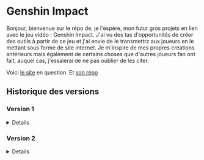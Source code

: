 # Genshin Impact

Bonjour, bienvenue sur le répo de, je l'espère, mon futur gros projets en lien avec le jeu vidéo : Genshin Impact. J'ai vu des tas d'opportunités de créer des outils à partir de ce jeu et j'ai envie de le transmettrz aux joueurs en le mettant sous forme de site internet. Je m'inspire de mes propres créations antérieurs mais également de certains choses que d'autres joueurs fan ont fait, auquel cas, j'essaierai de ne pas oublier de les citer. 

Voici [le site](https://genshin.alexandre-richard.fr/) en question.
Et [son répo](https://github.com/Alexandre-RICHARD/Genshin-Impact)

## Historique des versions

### Version 1

<details>

### 1.0.0 `5 août 2023`

-   Création du repo unique pour ce projet et premier commit

### 1.0.1 `12 août 2023`

-   Finiolage de petits détails pour la mise en prod commune avec tous les autres projets
-   Rajout d'un htaccess pour bien gérer l'accès à l'index.html une fois hébergé
-   Rajout du htaccess au .gitignore
-   Remaniement du webpack.config.js, du package.json et du readme.md
-   Changement du favicon
-   Test de Iframe et Popup pour y intégrer une connexion depuis le site principale

### 1.0.2 `12 août 2023`

-   Rajout du lien du site dans le readme.md

### 1.0.3 `13 août 2023`

-   Mise à jour des packages npm
-   Rajout d'un script pnpm pour mettre à jour plus facilement les dépendances

### 1.0.4 `16 août 2023`

-   Petit changement de nom de la page principale
-   Mise à jour du favicon
-   Déplacement des petits tests de iframe et popup de la vue App à la vue GenshinMenu
-   Deux petits détails de style mis à jour sur la page artefact/arme/persos "Statisfyer"

### 1.0.5 `16 août 2023`

-   Supression de deux micro bouts de code inutiles
-   Début du projet de farming de Genshin
-   Création d'un tableau répertoriant tous les persos avec 11 valeurs associés
-   Celles-ci sont stockés en localStorage
-   À chaque rechargement, elles sont récupérés, vérifiées, complétées et/ou réparées si besoin puis affichées.
-   Ajout d'un encadré expliquant ce que signifie chaque entête de colonne, volontairement raccourcies pour ne pas faire trop large.
-   Mise en place d'un style basique juste pour y voir mieux pour l'instant
-   Petites modifs dans le package.json
-   Supression du package npm zxcvbn

### 1.0.6 `16 août 2023`

-   Transformation de 11 colonnes qui était de simples données affichées en input correspondant et pertinent
-   Les données sont liées au tableau CharactersData qui changent automatiquement à chaque actions sur un input
-   Aussi, à chaque action sur un input, la chaîne de caractère est reconstruite et stockée sur le localStorage
-   Adaptation et ajout d'un style sur ces nouveaux éléments afin d'en faciliter la lisibilité

### 1.0.7 `18 août 2023`

-   Mise à jour des package npm
-   Rajout de deux lignes de configurations pour webpack et vueJS
-   Suppression de CookieHandler.js qui ne servait à rien
-   Suppression de l'array contenant  le nom des personnages au profit du fichier json contenant toutes leurs informations
-   L'array reactive charactersData est devenu Data = reactive({character: null}) pour contrer tous les problème de réactivité que cela posait
-   Déstructuration du nom des perso dans le foreach
-   Rajout d'une fonction lié à un bouton pour supprimer le localStorage pour les tests
-   Rajout d'une fonction handleChange afin de lié les données du composant parent au composant enfant avec les emit
-   Création donc d'un composant à part pour créer tous les input afin de séparer cette logique là tout en simplifiant la création d'un input
-   Ajout de règle vis à vis des input. La colonne 3 (only) ne peut être coché que si la 2 l'est. Inversement, la 2 (doing) ne peut être décoché si la 3 l'est
-   Chaque input select voit ses options limitées en fonction de son duo. On ne peut choisir d'atteindre un niveau plus faible que celui actuel et inversement.
-   Rajout de certains informations sur l'amélioration des persos au fichier json contenant déjà leur statistiques
-   Rajout d'un fichier JSON contenant les informations sur chaque matériaux de farm du jeu

### 1.0.8 `18 août 2023`

-   Renommage et correction du fichier genshinMaterialData.json
-   Renommage du fichier InputCharacters en InputCreator
-   Ajout d'un autre tableau pour les matériaux de farm et leurs données provenant du fichier json
-   La fonction updateLocalStorage est devenu dynamique en fonction des arguments qu'elles reçoient
-   Enveloppage du tableau précédent avec le nouveau pour les mettre en display flex
-   Optimisation et uniformisation du style des 2 tableaux

### 1.1.0 `19 août 2023`

-   Rajout du côté réactif des données d'inventaire de matériaux de farm
-   Toutes les notions de data.Character sont devenu data.Characters afin que tous les appels à ces données soient identiques et puissent être dynamique avec une seule variable
-   La fonction filler était déjà réactive mais l'est davantage. En effet, elle permet de fill les deux champs qui nous intéresse, Character et Material à l'aide d'une nouvelle variable
-   Duplication de la logique de code de DataInit pour le côté Characters afin de qu'il fasse la même chose mais pour les materials
-   Utilisation d'un switch case pour la fonction filler
-   cleanLocalStorage clean maintenant également le localStorage des Materials
-   Rajout d'un props group aux différents input afin de pouvoir après le emit, appeler la fonction handleChange et qu'elle change la bonne donnée
-   Le tableau des Materials est maintenant fonctionnel, sauvegardé en temps réel et réactif

### 1.1.1 `19 août 2023`

-   Sur le fichier json contenant les informations sur les ressources de farm, les code de ressources ont été mis en minuscule
-   Ajout du fichier json contenant les informations sur les niveau et aptitudes, ce qu'ils demandent comme ressources
-   Pour pallier au nouveau problème que posent le fait d'avoir des valeur de niveau qui ne soient plus uniquement des nombres, nouveau système mis en place
-   En effet, inputCreator prend en compte un 4ème type d'input, select se divisant en select-level et select-aptitude
-   La différence se fait que le tableau contenant les informations sur les aptitudes est plus simple, uniquement des nombres alors que dans les niveaux, il y a des string
-   Ainsi on envoi dans le composant tous le tableaux, pas juste un tableau de nombre. L'ID est sauvegardé et utilisé comme value, mais c'est le nom qui est affiché même s'ils sont identiques.
-   Dans le fichier principal GenshinFarming :
-   Importation du fichier contenant les informations sur les niveaux
-   Dans DataInit, on vérifie la présence et la validité des valeurs qui sont stockées dans le localStorage. On utilisait donc deux tableaux contenant les valeurs possibles d'aptitudes et de niveaux. Ces tableaux sont maintenant générés à partir du fichier json.
-   Rajout d'une troisième valeurs dans l'objet data : Options. Une logique différente des deux autres mais stockées de la même façon, il va stocker les différents paramètres choisis par l'utilisateur
-   Par défaut, en comptant maintenant les 6 niveaux d'ascension, les id des niveaux vont jusqu'à 96, ce qui est la valeur par défaut maintenant au lieu de 90
-   Dans la fonction updateLocalStorage, la variable type s'appelle désormais group pour ne pas laisser de confusion possible avec d'autres variables type
-   Rajout de la propriétés computed de vue.JS afin de calculer de manière réactive un sous-tableau de personnage à afficher en fonction de si l'utilisateur ne veut voir que les personnages qu'il a choisi de faire
-   Rajout d'une fonction de tri pour être sûr que les différents personnages apparaissent dans l'ordre alphabétique
-   Un peu de rangement, et regroupement des différents outils de developpement ou options dans un même encadré
-   Possibilité maintenant de faire apparraître ou non les explications détaillées.
-   Rajout d'une ligne d'explication pour évoquer les niveaux nommées XX + en rapport avec les Ascension de personnages
-   Quelques changements dans les styles

### 1.1.2 `19 août 2023`

-   Même si cela surcharge un peu plus encore le fichier json, rajout de trois propriétés pour chaque personne sur leur code matériel pour les ressources globales
-   Dans le fichier json des material, modification de la valeur des character_xp en experience_book pour que la valeur soit directement utilisable
-   Modification de la fonction sortFunction afin qu'elle puisse recevoir un argument en plus disant quelle clé de l'objet doit servir au tri
-   Création d'un objet computed afin de lister et regrouper toutes les ressources nécessaires en fonction de ce que l'utilisateur à mis comme données.
-   En gros, on prend tous les persos mis en "doing", on prend tous les niveaux qui manquent, on regarde ce qu'ils demandent, on fait le cumul de ceci. Une fois fait, on converti le nom de base de la ressource en son code, et après l'avoir fait pour chaque perso on fait la somme de tous et on l'affiche dans un tableau simple pour l'instant.

### 1.1.3 `20 août 2023`

-   Factorisation à l'extrême de la fonction permettant de résumé en un seul objet toutes les ressources nécéssaires
-   Changement de noms de quelques variables
-   Rajout d'un ID sur les level d'aptitude afin de pouvoir factoriser la fonction citée plus haut

### 1.1.4 `20 août 2023`

-   Rajout d'une options sauvegardé en localStorage pour le serveur Gesnhin que l'utilisateur utilise
-   Rajout d'une fonction rendant une heure bien affiché avec un paramètre pour faire un compte à rebours si besoin
-   Rajout d'une foncion permettant d'afficher l'heure actuelle, l'heure relative du serveur utilisé ainsi que le jour de la semaine sur lequel le serveur est.
-   Adaptation du style du tableau des ressource par rapport aux autres

### 1.2.0 `20 août 2023`

-   Regroupement des 3 listes (lvlList, aptList et serverList)
-   Simplification des .map de lvlList et d'aptList
-   Changement de la variable affectée aux matériel pour la quantité que le joueur possède, passant de quantity à have
-   Rajout de 2 options enregistrée comme les autres, l'une pour ne montrer que les ressources nécessaire par ce que veut le joueur, l'autre pour toujours vouloir 1 ressource en plus avant que le tableau montre "Perfect"
-   Rajout d'une valeur computed retournant les matériaux filtré en fonction de si oui ou non l'utilisateur ne veut voir que les matériaux nécessaires
-   Dans le calcul des ressources nécessaires, la variable quantity est devenu needed.
-   Rajout d'un morceau de code pour rajouter au sein de l'objet regroupant les matériaux calculé tous ceux qui ne sont pas nécessaires, car l'objectif est de n'avoir qu'un seul tableau au lieu des 2 précédent
-   Arrangement de la logique derrière la gestion des heures, des dates. Regroupement de tout ceci au sein d'un seul et même objet.
-   OnBeforeMount est maintenant à la fin du script
-   Rajout des deux input pour les nouvelles options
-   Supression du 3ème tableau qui montrait le bilan des ressources nécessaires
-   Mise en forme et adaptation du tableau de Material. Ajout des colonnes needed, remain et farmable. La colonne remain affiche perfect si la quantité possédé dépasse la quantité voulue

### 1.2.1 `20 août 2023`

-   Ajout d'un maximum pour l'input number permettant de rentrer les valeurs de son inventaire
-   Résolution d'un bug avec les input/label des options, les id/for n'étaient pas cohérent entre eux
-   Interversion des deux tableaux de données
-   Quand on ne demandait à voir que certaine données à travers les options les index envoyé dans InputCreator n'étaient plus les bons, c'est corrigé

### 1.2.2 `21 août 2023`

-   Rajout de deux console.log pour détecter un appel trop important de fonction à cause de la boucle gérant les heures
-   La variable ResetIn est renommé en coultdownReset
-   Renommage de la fonction handleTimeFunction en handleTime
-   Modification de la logique de création des heures ainsi que leur mise en forme (beaucoup appris au passage)

### 1.2.3 `21 août 2023`

-   Supression du triage directement dans le v-for du tableau. C'est désormais fait en amont dans le computed filteredCharacters

### 1.2.4 `21 août 2023`

-   Maintenant que j'ai récupéré le nom de domaine, actualisation de tous les liens sortant
-   Mise à jour des packages npm
-   Invisible au commit mais suppression des .env inutiles pour l'instant

### 1.2.5 `24 août 2023`

-   Dans le fichier json des matériaux, changement des codes de 2 types de ressources. Les ressources en dessous de la dizaine abordent désormais un zéro devant leur nnuméro pour que chacun fasse la même longueur
-   Accords de ces changements dans le fichier json des personnages pour que les code de matériaux dont ils ont besoin correspondent de nouveau
-   Rajout de 4 clés/valeurs à l'objet des ressources de farm. Group_have, group_needed, group_resin et synthesis. Elles ont pour but que les ressources synthétisable aient un compteur global pour déterminer les stocks. Et les ressources récupérable avec de la résine peuvent avoir une estimation de la résine nécessaires.
-   Calcul de ces différentes données dans la continuité de ce qui a été fait précédemment dans l'objet computed "farmingMaterial".
-   Ajout de ces données aux tableaux de matériels déjà existants

### 1.2.6 `24 août 2023`

-   Mise à jour des packages npm
-   Suppresion des deux fichiers svg show_password et unshow_password
-   Changement du nom de genshinMaterialData en genshinMaterialsData
-   Changement des codes de plusieurs catégories : global passe de gX à G0X pour prévenir s'il y en a plus un jour
-   Rajout de la rareté pour chaque ressources (de 1 à 5)
-   Rajout des 3 ressources d'amélioration d'armes pour l'xp, les minerai de renforcement.
-   Les codes de matériaux de boss hebdomadaire sont passés de bXY à b(région)XY
-   Les codes de matériaux de sous-boss sont passés de sXY à s(région)Y
-   Les ressources locales sont passées de rmX à rm0X
-   Adaptation de chacun de ses changements dans le fichier json des personnages sur leurs besoin.
-   Mise en commentaire de toute la partie Script du fichier GenshinFarming pour l'expliquer au mieux au vus de la compléxité de code qui s'installait
-   Toutes les notions pertinentes à le devenir de Material sont devenues Materials
-   Mise à jour et simplification de la fonction updateLocalStorage et ses appels pour qu'elle ne recoive plus qu'un seul argument. Les deux étaient redondants
-   Changement d'une logique complexe de récupération de caractère à un simple slice
-   Supression d'une ligne qui réaffectait une valeur à la valeur qu'elle avait déjà
-   Changement dans la manière de traiter les livres et cristaux d'expérience de persos et d'armes. Désormais, le même principe que pour les matériaux à synthèse est utilisé et sont comptés les 3 rareté du matériaux dans le calcul
-   Factorisation fonctionnelle de la quintuple boucle if pour attribuer la résine aux différentes ressources
-   Les 3 valeurs en ref pour le traitement des heures ont une valeur par défaut, même si peu visible
-   Rajout des images de personnes et de ressources et implémentation de celles-ci avec un style basique

### 1.2.7 `26 août 2023`

-   Mise à jour des packages npm
-   Transformation des images en assets de webpack. Le but étant qu'elles ne soient pas converties en base64
-   De gros changement dans les fichiers json.
-   Rajout de Lyney et Lynette dans les personnages
-   Rajout des données des nouveaux matériaux de Fontaine.
-   Changement des codes de matériaux afin qu'ils soient indépendant de la lettre de la région. En effet, cela aurait posé problème
-   Adaptation de ces codes sur les images et toutes les données liées
-   Reprenant les mêmes principes que ce qui a déjà été fait, création des données de niveaux pour les armes
-   Complétion des données d'armes, rajout de leurs images et correction de quelques erreurs afin de pouvoir les importer par la suite
-   Rajout d'une option pour choisir ou non d'afficher les images afin d'alléger les temps de chargement
-   Rajout d'un nouveau tableau pour les armes
-   Chaque nouvelles et actuelles images vont maintenant avoir un background représentant leur rareté

### 1.2.8 `26 août 2023`

-   Rajout des colonnes de besoins des armes pour les améliorer avec les 2 ressources global, Mora et Minerai de renforcement
-   Rajout des armes de Genshin dans le projet
-   Pour les rechercher avec un input, il faut créer une liste des noms possibles, fait avec flatMap à partir des noms français et anglais
-   Extension de la logique de DataInit pour gérer les armes
-   L'objet computed avait déjà sa logique pour les personnages, donc rajout des armes et factorisation au mieux du code commun
-   Rajout de la logique de recherche du nom des armes avec la chaîne de recherche, le boolean qui représente l'ouverture de la liste, les résultats filtrés, la fonction pour cacher la liste et celle pour ajouter une arme et la sauvegardé dans le localStorage ainsi que celle pour supprimer
-   Changement des noms des serveurs

### 1.2.9 `27 août 2023`

-   Rajout de la possibilité de clean le nouvel objet des armes comme les autres
-   Remaniement de la manière dont sont gérés les filtres de personnages, en rajoutant le filtre par champ de recherche
-   Rajout d'un champ de recherche un peu à l'arrache pour les personnages

### 1.2.10 `27 août 2023`

-   Suppression du choix "Sélectionne ton serveur" dans la liste des serveurs, je trouverai un moyen de styliser ça correctement
-   Changement de l'effet qu'à l'option OnlyShowNeededMaterials. Avant, cela ne laissait que les ressources qui étaient nécessaires directement. A présent, cela rajoute également les ressources des groupes qui sont nécessaires, même si l'une d'elle ne l'est pas.
-   Pour cela, utilisation d'une nouvelle variable pour chaque ressource, require. Activé si besoin et si la ressources se trouve dans un groupe de synthèse nécessaires
-   La fonction qui gérait le compte à rebourd ne met plus à jour les données en lien avec le serveur si aucun serveur n'a été choisi.
-   Rajout de class pour les ressources. Si elles sont toutes affichés, celles nécessaires sont surligné. Si seules celles nécessaires sont affichés, alors celles qui sont finies sont surlignées.
-   Rajout d'une conditions sur l'affichage de la liste de résultat des armes, il faut que la chaîne de caractère de recherche fasse au moins un caractère
-   Petite amélioration esthétique pour le champ de recherche des armes

### 1.2.11 `27 août 2023`

-   Séparation de ce projet avec le précédent dans le but de le proposer à la communauté. Ainsi il doit être présentable
-   Ainsi, mise en dehors du projet de 3 fichiers composant l'autre projet. Ajout dans le .gitignore
-   Adaptation de App.vue et du router pour correspondre avec ces changements
-   Ajout d'un footer, pour le moment stylisée provisoirement. Il permettra aux gens de savoir de quand date la dernière mise à jour
-   Quelques modifications de commentaires, pour qu'ils soient plus cohérent et mieux placés
-   Ajout d'une variable isOnlyCharacters. Si un personnage à quelconque moment est mis en only, seul lui est pris en compte dans les calculs et aucun autre personnages ne peut être mis en only pendant ce temps
-   Changement de nom de la variable require qui devient farm_require
-   Déplacement de certaines fonctions pour un ordre plus logique
-   Les armes ne sont également plus prise en compte dans le calcul des ressource si un personnage a été mis en only
-   Les livres d'expérience de personnage ainsi que les minerai d'expérience d'arme ont été mis en farm_require pour qu'ils soient affichés même si on a besoin d'une version mais pas des autres
-   Ajout d'un objet computed afin de déterminer les 3 ressources de 3 catégories qui sont en moindre quantité pour fournir un guide à l'utilisateur sur quoi farmer
-   Ajout de classes au tableau des ressources, dans certaines conditions, certaines sont mises en valeurs (toutes affichés -> Finie et nécessaires / Nécessaires uniquement -> Finie)
-   Le tableau filtrer de résultat de recherche des armes passe de filteredResults à filteredWeaponsResults

### 1.2.12 `28 août 2023`

-   Dans webpack.config, rajout de l'alias data
-   Déplacement des 4 gros fichiers json de notre projet de middlewares à un dossier data afin d'éviter la confusion de ce qu'implique un middleware
-   Adaptation des importations des fichier json déplacés
-   Rajout du lien de mon portfolio dans le footer
-   Changement des styles, adaptations des couleurs pour la nouvelle partie initiale chargée de la connexion ainsi que du footer
-   Rajout d'une option pour calculer ou non la résine des lignes énergétiques de mora et d'expérience et la checkbox qui va avec
-   Changement dans le filtre des armes. À présent, si on cherche une arme avec son nom anglais, le résultat sera quand même en français et sans duplicat
-   Déplacement des coefficient de résine pour qu'ils soient utilisé ailleurs
-   Rajout du calcul de la résine des moras et des livres d'expérience dans un bloc de code dédié
-   Petite modification sur le calcul des ressources avec le plus faible stock
-   Rajout d'une ligne de code pour calculer la somme de toutes la résine nécessaires
-   Affichage des ressources de 3 catégories ayant le plus petit stock
-   Affichage de la résine totale nécessaires avec le nombre de jours estimé pour farmer tout cela
-   Le temps des tests, la page de connectionTest est la page principale, donc inversion dans le router
-   Stockage des données d'erreur ainsi que de la session dans le store
-   Création d'un middlewares regroupant toutes les requête HTTP dirigés vers le serveur. Ellles font : Obtenir un nouveau UUID, Se connecter avec un Uuid, obtenir une donnée, sauvegarder une donnée
-   Factorisation des requêtes post dans ce middleware
-   Mise en place donc de ce nouveau fichier qui servira de point de départ du projet, il sert à gérer le type de connexion/d'utilisation que l'utilisateur veut et le bon accès à son identifiant Uuid s'il en a souhaité un
-   Utilisation d'une autre chaîne en localStorage pour sauvegarder la session actuelle.
-   Un design basique mais clair pour bien comprendre les choix qui s'offre à l'utilisateur en premier lieu

### 1.3.0 `28 août 2023`

-   Importation de GesnhinFarming avec conditions que userSession.step soit "ready"
-   Rajout d'une propriété loading dans GenshinFarming. Tant que la fonction DataInit n'est pas fini avec les async/await, loading est en true, ainsi les composants ne sont chargés qu'après
-   Suppression de la route GenshinFarming maintenant que le composant est directement lié au premier
-   Actualisation du favicon, passant du logo d'une primogemmes pour devenir celui d'une resine originelle
-   Création de deux fonctions ayant pour but de charger/sauvegarder des données. Elles prennent toutes deux une variable qui conditionnent sur cela est fait avec la BDD ou le LocalStorage
-   Rajout de la condition loading dans tout le template de GenshinFarming
-   La variable loading n'est utilisé que si le type de session est "identified", en guest, pas besoin
-   Actualisation de tous les localStorage.get et.set, ainsi que des fonctions UpdateLocalStorage désormais remplacées

### 1.3.1 `30 août 2023`

-   Mise à jour des packages npm
-   Détails dans la manière de webpack de traiter les images, tous les fichier assets iront dans static (normalement ça n'en concerne aucun mais on verra)
-   Les images quand a elle seront traiter comme des ressources par webpack pour éviter la conversion en base 64. Les images gardent leur noms ce qui éviter un transfert à chaque mise en prod.
-   Changement de nom de la fonction d'envoi de requête, prise en compte de la méthode en variable
-   Rajout d'une requête delter pour réinitialiser ses données
-   Amélioration de la fonction permettant de charger les données en fonction de si elle viennent de la BDD ou du localStorage.
-   Le loading empêchant la page de se construire au départ est fait en tout circonstance maintenant, pas juste si on va chercher en bdd les infos.
-   Rajout donc de la fonction readyToDestroyData qui a le même rôle que l'ancien cleanLocalStorage mais étendu à l'éventuelle base de donnée
-   Petite correction dans l'attribution des valeurs de synthèse aux livres et minerai d'expérience.
-   Correction du coefficient des lignes énergétiques de livres d'expérience. La valeur character_xp était incorrecte et passe 6.125 à 61.25.

### 1.3.2 `2 septembre 2023`

-   Mise à jour des packages npm (suppression de 2 plugins babel remplacés par 2 plus récents)
-   Rajout d'une image faisant office de bouton de fermeture
-   Ajout d'une fonction dans le middlewares fetchHandler.js afin d'envoyer un message depuis le formulaire de contact. Factorisé également, il utilise cependant la même logique que le formulaire de contact du portfolio
-   Ajout de 3 couleurs et d'1 z-index dans les variable CSS
-   Changement du CSS de App.vue afin d'avoir une page ou peu importe la hauteur de la page, le footer sera toujours en bas du viewport
-   Dans EntryPage, rajout de UseRoute afin de pouvoir lire les paramètres d'URL. Ainsi, avec la nouvelle features permettant de copier le lien de l'outil avec son uuid en paramètre, utiliser le lien court-circuite totalement le process d'avant et permet de se connecter tout de suite. C'est censé favoriser le changement d'appareil.
-   Mise en Majuscule des 3 données d'importation pour convenir avec nos variables fréquemment utilisées "Weapons", "Materials", "Characters" dans GenshinFarming.vue
-   Rajout d'une option pour choisir ou non d'afficher la possibilité d'enlever les ressources après un changement de valeurs approprié.
-   Rajout d'une fonction pour gérer cette nouvelle fonctionnalité, plutôt semblable à d'autres, elle sera sûrement factorisable.
-   Rajout d'une modal dynamique pour indiquer ce choix à l'utilisateur
-   Déplacement de la possibilité de vider le localStorage à GenshinFarming.
-   Interversion des tableaux pour rendre plus lisible
-   Simplfication des Appels à InputCreator et gloablement de la passation de données. Suppression du v-model et des envoies des arguments dans le composant fils. Désormais, on envoi juste la valeur et ce qui est nécessaire, au changement, on intercepte la nouvelle valeur et on l'envoi avec les arguments.
-   Ajout de classes pour les personnages en fonction d'à quel stade on en est avec eux. Pas acquis, en cours, fini etc...
-   Suppression de 3 props dans Input Creator, car plus envoyés et plus utiles au bon fonctionnement, changement des appels de fonctions également.
-   Redesign complet du Footer. Repris à la base du portfolio, j'ai essayé de le faire devenir un vrai footer.
-   Il contient désormais un formulaire de contact en modal, reprenant la même logique que déjà installé dans le portfolio mais avec un tout nouveau design.
-   Rajout d'un minimum de caractère affichée pour pouvoir envoyer.
-   Le footer est composé de 5 parties, bouton du formulaire de contact, infos du projet, la politique de confidentitalité, les liens github et celui du portfolio
-   Première utilisation de transition de Vue.JS. PLutot concluant.

</details>

### Version 2

<details>

### 2.0.0 `4 septembre 2023`

-   Mise à jour des packages npm
-   Remplacement de 2 plugins babels par des versions nouvellement prise en charge
-   Rajout d'un alias pour les SVGS dans webpack.config.js
-   Rajout d'un svg symbole warning et transformation en template Vue.JS
-   Rajout d'un svg pour les paramètres et transformation en template vue.JS
-   Rajout du style pour les checkbox, les select et les input number uniformisé à tous et tous les tableaux
-   Transformation de toutes les importation d'images de ressources, de personnages ou d'armes en un composant dédié avec envoi en props de la catégorie, le nom et la rareté pour le fond.
-   Ajout d'un paragraphe à la politique de confidentialité pour bien préciser que ce n'est pas du tout dans le but que de plagier ou faire concurrence aux autres sites fan de Genshin
-   Quelques ajustements dans le style du footer. Du à son agrandissement, il est nécessaire de plus le remonter.
-   Retrait de la majorité de la logique de la fonction copyUuid de EntryPage pour la mettre dans GenshinFarming.
-   Suppression du cache pour l'entrée sur le site. Il ne servait pas vu qu'il n'y a rien a cacher désormais
-   Quelques changement de styles dans le composant EntryPage. Notamment, le message d'erreur en cas d'Uuid non trouvé
-   Réarrangement des variables SCSS. Nouvelles couleurs, changement de celles déjà existantes.
-   Nouveau système de gestion des Z-index dans les variables SCSS
-   Nouvelle fonction dans fetchHandler permettant de supprimer un utilisateur et ses données
-   Toute la suite sera à propos du fichier GenshinFarming.vue. Avec plus de 750 lignes rajoutées (honte à moi)
-   Importation des 3 nouveaux composants personnalisés que sont GenshinImage, ParamsLogo et WarningLogo.
-   Importation de la fonction deleteUser de fetchHandler.js
-   Importation de URL depuis process.env avec le fichier .env
-   Transfert de la fonction copyUuid depus EntryPage jusqu'à ce composant, en effet les deux boutons liés sont maintenants dans les paramètres de cette page
-   Cette fonction permet de copier l'uuid, le lien avec l'uuid et déclenche un petit effet visuel indiquant que la copie s'est bien passé.
-   Suppression de la variables data.Options.explaination. Désormais, les explications sont affichées d'une toute autre manière bien plus logique et ergonomique
-   Amélioration de la manière dont un utilisateur peut supprimer ou reset ses données. Désormais, le reset supprime les données mais pas l'utilisateur et recharge la page. Alors que la suppression supprime les données et l'utilisateur lié, et renvoi à la page d'accueil.
-   Dans removeResData, changement du nom de la variable "levelOrAttribute" en "levelOrAptitude"
-   Dans removeResData, rajout de deux nouvelles variables. Ce sont les niveaux avant après mais pas avec leur id, mais bien avec leur nom pour éviter les niveaux 96 à cause des niveaux d'ascension
-   Utilisation et affichage de la données levelOrAptitude depuis la fonction handleChange.
-   Affectation des valeurs des old/newLevelName depuis handleChange
-   Ajout de ces variables dans le reset effectué de l'objet dans removeRessourcesAfterChangeLevel
-   Ajout d'une sauvegarde des données de Materials depuis removeRessourcesAfterChangeLevel une fois que les ressources ont été supprimés
-   Ajout d'un champ de recherche pour les ressources afin de les filtrer plus facilement si on veut en changer une seule
-   Changement induit de l'objet computed filteredMaterials en reprenant la logique de celle utilisée pour les personnages
-   Réduction du délai de fermeture de la liste affichée lors d'une recherche d'arme
-   Changement des valeurs par défaut des variables utilisées pour les heures dans handleTime
-   Si on reset les données, le compte à rebourd s'affichait encore mais figé. Il est maintenant remis à zéro si ce cas arrive.
-   Déplacement de la fonction cleanLocalStorage pour la rendre cohérente avec les autres fonctions du même style
-   Rajout d'une fonction openCloseLeftModal et de deux variables pour gérer la bonne apparition du menu lattéral de gauche avec les options et les explications
-   Impossible de toute décrire avec exactitude pour ce qui est des modifications qui ont eu lieu dans le template et le style donc on va faire en gros
-   Rajout d'un panneau latéral à gauche permettant avec des boutons d'ouvrir les explications et les options du site
-   Réorganisation complète des options, de leur style et pour certaines de leur fonctionnement.
-   Ajout des Transition proposées par Vue.JS permettant de faire des changements plus fluides et agréables sur la page
-   Beaucoup de classes rajoutées, de classes renommées et de div servant de container rajoutés pour la mise en forme
-   Les 2 options permettant de copier l'uuid dans les options n'apparaissent que si on est sur une session de type identifiée
-   Utilisation du WarningLogo sur les deux boutons de réinitialisation et suppression de données dans les options
-   Rajout d'un gros pavés explicatifs sur le fonctionnement du site avec des class différentes pour mettre en forme les paragraphes
-   Reformatage et stylisation du bloc sur les ressources en moins et le petit cadre indiquant l'heure
-   Stylisation complète de la modal permettant de retirer les ressources automatiquement après un changement supérieure de valeur
-   Adaptation du texte en fonction de si on parle d'un niveau ou d'une aptitude
-   Remplacement de toutes les balises images précédentes par le bon composant qui gère ça très bien.
-   Changement de la condition pour vérifier si un matériel est farmable aujourd'hui. Ajout d'une classe avec cette même condition afin de pouvoir le mettre en valeur
-   Rajout de quelques animations, d'éléments plus fluides et globalement une meilleure disposition
-   Ajout des couleurs pour chaque cas pour les characters et matériaux afin de les différencier

### 2.0.1 `5 septembre 2023`

-   Dans webpack.config, le fichier CSS de sortie est maintenant avec un nom hashé afin de prévenir les problèmes de cache au sein des navigateurs
-   Dans fetchHandler.js, suppression de la condition if (session === false) dans la fonction de login. En effet, cela causait des problèmes et la solution a rendu cette vérification inutile
-   Dans le Store, suppression du message d'erreur et ne reste que le boolean indiquant s'il est affiché ou non.
-   Rajout d'un autre message d'erreur pour le formulaire de contact
-   Rajout d'un header et donc importation de celui-ci dans App.vue
-   Passage de height en min-height dans App.vue
-   Dans EntryPage, dans la div pour se connecter à partir d'un uuid déjà existant, les données sont réinitialisées entre chaque fermeture/ouverture.
-   Rajout d'un max-lenght pour l'input de l'uuid afin d'indiquer à l'utilisateur le bon format
-   Dans FooterContainer, importation du store pour gérer correctement l'erreur en cas de tentative d'envoi du message alors que les champ ne sont pas remplis comme il le faut
-   Création d'une fonction dédiée au fait d'ouvrir la modal de Contact car nécessité de réinitialiser cette erreur lors de la réouverture
-   Rajout de l'erreur et rajout dans le placeholder le fait d'avoir un minimum de caractères requis pour envoyer
-   Stylisation différente du bouton submit en cas de disabled
-   Création d'un header tout simple avec juste le logo de Genshin qui fait un fondu avec un logo personnalisé
-   Donc importation de ces logo et stylisation de ceux-ci. Ajout d'un fill linear gradient au hover, inutile mais cool car encore un truc appris
-   Création des deux logos présentés ci-dessus et rajout du même linear gradient dans les deux
-   Dans les paramètres de la page principale du projet, affichage de l'uuid mais par défaut caché par des "*". Rajout du même icone que le portfolio afin d'afficher/cacher l'uuid
-   Les images sont maintenant par défaut affichées
-   Réinitialisation des données de session du store lors du clic sur le bouton de fermeture de session, supprimer celles du localStorage n'était pas suffisant
-   Changement de la gestion du clic en dehors de la liste des armes recherchées
-   Désormais, un event écoute tous les clics, et si une modal est ouverte et que le clic est en dehors, alors ça ferme.
-   Rajout d'un titre pour les deux parties du leftMenu
-   Réorganisation, changement dans les label des différents paramètres afin de je l'espère, les rendre plus clairs
-   Ajout de l'affichage de l'Uuid pour ne pas copier à l'aveugle
-   Suppression de tirets inutiles dans les explications
-   Les inputs des tableaux de personnages et de ressources ne disparraissent plus si les tableaux sont vides.
-   Rajout d'une classe spéciale pour l'input d'arme afin de pouvoir cherche si le clic évoqué plus tot est contenu dans cette classe.
-   Désormais, l'input number des ressources ne peut plus renvoyer de fausses valeurs. En cas de NaN ou de nombres négatifs, 0 est renvoyé
-   Augmentation de la largeur maximale du menu latéral de gauche et rajout d'une bordure
-   Stylisation légère mais indispensable pour bien le marquer de l'input select des serveurs dans les options.
-   Rajout de quelques cursor:pointer sur les éléments cohérents à l'avoir
-   Réglages des marges par rapport à l'input de recherches des armes améliorés

### 2.0.2 `5 septembre 2023`

-   Rajout d'une variable dans webpack.config.js afin de gérer l'output du CSS. En prod il sort en [hash].css, et en dev il sort en main.css
-   Correction de 4 noms de ressources dans le fichier JSON correspondants.
-   Correction du nom de personnage Rosaria -> Rosalia car version française
-   Suppression d'un argument dans l'appel de loginWithUuid qui causait un gros problème de requête
-   Petit bug du header réglé en CSS
-   Si on réinitialise nos données, cela ferme le menu lattéral de gauche (nécessaire)
-   Rajout d'un pavé dans les explications afin d'indiquer la signification des couleurs dans les tableaux de personnages et de ressources

### 2.1.0 `6 septembre 2023`

-   Rajout du gestionnaire de cookies. Appel d'une fonction permettant de gérer le nombre de visite. Le cookie se supprime au bout de 4 heures, ainsi, plusieurs incréments sont possibles par jour.
-   Rajout de la fonction de requête liée dans fetchHandler.js
-   Gros changements dans les données de personnages et d'armes. Rajout de leur dates de sorties respectives, de leur nom anglais et de leur id. Pour éviter des problèmes dans le futur avec le nom des données et la manière dont elles sont enregistrées.
-   Changement de tous les noms des images d'armes et de personnages pour correspondre.
-   Dans webpack.config.js, hash devient fullhash pour correspondre aux bonnes normes de webpack
-   Adaptation du nom des background image dans GenshinImage avec la rareté en ayant rajouté un prefix "r-"
-   Dans DataInit de GenshinFarming, remplacement des notions de name par id maintenant que la sauvegarde ne se fait plus avec le nom des personnages/armes
-   Même changement dans quelques autres fonctions
-   Rajout d'une fonction de tri personnalisé pour trier par ordre alphabétique les personnages dans filteredCharacters
-   Suppression de la fonction de tri qui était censé être dynamique et modulable, les cas sont trop particuliers
-   Suppression d'un console.log oublié
-   Dans le template rajout de préfixe "c-" ou "w-" devant chaque argument identifier des appels de GenshinImage
-   Remplacement aussi des notions de name par celle d'index
-   Adaptation pour quand même affichée le nom des armes et des personnages au lieu de leur ID

### 2.1.1 `6 septembre 2023`

-   Changement du nom français de Noelle en Noëlle
-   Rajout de Freminet
-   Rajout de l'image de Freminet
-   Changement du nom de la page en "Genshin Farm Calculator"
-   En cas de données eronnées sur les armes, le niveau par défaut voulu sera 74 et plus 96.
-   Changement du nom de deux variable (moraIndex bookXpIndex) pour mieux indiquer ce qu'elles sont
-   Changement de la logique d'attribution de la résine dans quelques cas, en effet des valeurs négatives pouvaient être calculées.
-   Rajout d'une petite ligne pour indiquer ce que boutton de copiage du lien permet de faire
-   Rajout de deux lignes d'informations pour savoir combien de personnages on a et combien en on en a fini
-   Rajout d'une classe pour expliciter visuellement quand la quantité de ressources d'une catégories est suffisante pour finir avec la synthèse
-   Augmentation de la largeur maximale du menu

### 2.1.2 `6 septembre 2023`

-   Rechangement des variables de synthèse ok, pour pas que ce soit moche

### 2.1.3 `6 septembre 2023`

-   De nombreux changements dans la catégories aide, l'ajout des liens pour mes deux sources et un peu de style. Normalement ce commit signe la sortie du projet.

</details>